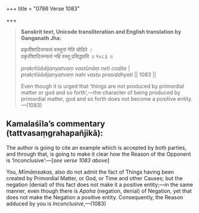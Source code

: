 +++
title = "0786 Verse 1083"

+++
> **Sanskrit text, Unicode transliteration and English translation by Ganganath Jha:** 
>
> प्रकृतीशादिजन्यत्वं वस्तूनां नेति चोदिते ।  
> प्रकृतीशादिजन्यत्वं नहि वस्तु प्रसिद्ध्यति ॥ १०८३ ॥ 
>
> *prakṛtīśādijanyatvaṃ vastūnāṃ neti codite* \|  
> *prakṛtīśādijanyatvaṃ nahi vastu prasiddhyati* \|\| 1083 \|\| 
>
> Even though it is urged that ‘things are not produced by primordial matter or god and so forth’,—the character of being produced by primordial matter, god and so forth does not become a positive entity.—(1083)



## Kamalaśīla’s commentary (tattvasaṃgrahapañjikā):

The author is going to cite an example which is accepted by both parties, and through that, is going to make it clear how the Reason of the Opponent is ‘Inconclusive’:—[*see verse 1083 above*]

You, *Mīmāṃsakas*, also do not admit the fact of Things having been created by Primordial Matter, or God, or Time and other Causes; but the negation (denial) of this fact does not make it a positive entity;—in the same manner, even though there is *Apoha* (negation, denial) of Negation, yet that does not make the Negation a positive entity. Consequently, the Reason adduced by you is *Inconclusive*,—(1083)


